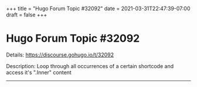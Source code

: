 +++
title = "Hugo Forum Topic #32092"
date = 2021-03-31T22:47:39-07:00
draft = false
+++
# Hugo Forum Topic #32092

Details: <https://discourse.gohugo.io/t/32092>

Description: Loop through all occurrences of a certain shortcode and access it's ".Inner" content

---
